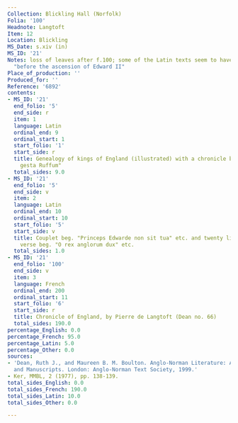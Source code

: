 ```yaml
---
Collection: Blickling Hall (Norfolk)
Folia: '100'
Headnote: Langtoft
Item: 12
Location: Blickling
MS_Date: s.xiv (in)
MS_ID: '21'
Notes: loss of leaves after f.100; some of the Latin texts seem to have been copied
  "before the ascension of Edward II"
Place_of_production: ''
Produced_for: ''
Reference: '6892'
contents:
- MS_ID: '21'
  end_folio: '5'
  end_side: r
  item: 1
  language: Latin
  ordinal_end: 9
  ordinal_start: 1
  start_folio: '1'
  start_side: r
  title: Genealogy of kings of England (illustrated) with a chronicle beg. "Nota canunt
    gesta Ruffum"
  total_sides: 9.0
- MS_ID: '21'
  end_folio: '5'
  end_side: v
  item: 2
  language: Latin
  ordinal_end: 10
  ordinal_start: 10
  start_folio: '5'
  start_side: v
  title: Couplet beg. "Princeps Edwarde non sit tua" etc. and twenty lines of Latin
    verse beg. "O rex anglorum dux" etc.
  total_sides: 1.0
- MS_ID: '21'
  end_folio: '100'
  end_side: v
  item: 3
  language: French
  ordinal_end: 200
  ordinal_start: 11
  start_folio: '6'
  start_side: r
  title: Chronicle of England, by Pierre de Langtoft (Dean no. 66)
  total_sides: 190.0
percentage_English: 0.0
percentage_French: 95.0
percentage_Latin: 5.0
percentage_Other: 0.0
sources:
- 'Dean, Ruth J., and Maureen B. M. Boulton. Anglo-Norman Literature: A Guide to Texts
  and Manuscripts. London: Anglo-Norman Text Society, 1999.'
- Ker, MMBL, 2 (1977), pp. 138-139.
total_sides_English: 0.0
total_sides_French: 190.0
total_sides_Latin: 10.0
total_sides_Other: 0.0

---
```

